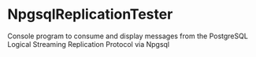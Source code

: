 # NpgsqlReplicationTester
Console program to consume and display messages from the PostgreSQL Logical Streaming Replication Protocol via Npgsql

